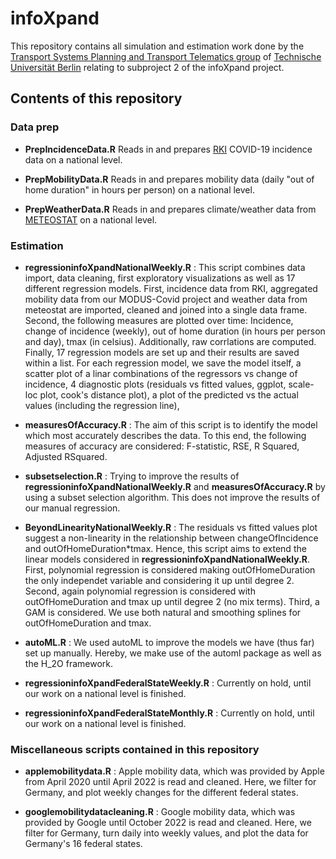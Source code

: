 # infoXpand

This repository contains all simulation and estimation work done by the [Transport Systems Planning and Transport Telematics group](https://www.tu.berlin/vsp) of [Technische Universität Berlin](https://www.tu-berlin.de) relating to subproject 2 of the infoXpand project.

## Contents of this repository


### Data prep

- **PrepIncidenceData.R**
 Reads in and prepares [RKI](https://github.com/robert-koch-institut/COVID-19_7-Tage-Inzidenz_in_Deutschland) COVID-19 incidence data on a national level.

- **PrepMobilityData.R**
Reads in and prepares mobility data (daily "out of home duration" in hours per person) on a national level.

- **PrepWeatherData.R**
Reads in and prepares climate/weather data from [METEOSTAT](https://meteostat.net/en/) on a national level.

### Estimation

- **regressioninfoXpandNationalWeekly.R** : This script combines data import, data cleaning, first exploratory visualizations as well as 17 different regression models. First, incidence data from RKI, aggregated mobility data from our MODUS-Covid project and weather data from meteostat are imported, cleaned and joined into a single data frame. Second, the following measures are plotted over time: Incidence, change of incidence (weekly), out of home duration (in hours per person and day), tmax (in celsius). Additionally, raw corrlations are computed. Finally, 17 regression models are set up and their results are saved within a list. For each regression model, we save the model itself, a scatter plot of a linar combinations of the regressors vs change of incidence, 4 diagnostic plots (residuals vs fitted values, ggplot, scale-loc plot, cook's distance plot), a plot of the predicted vs the actual values (including the regression line),

- **measuresOfAccuracy.R** : The aim of this script is to identify the model which most accurately describes the data. To this end, the following measures of accuracy are considered: F-statistic, RSE, R Squared, Adjusted RSquared.

- **subsetselection.R** : Trying to improve the results of **regressioninfoXpandNationalWeekly.R** and **measuresOfAccuracy.R** by using a subset selection algorithm. This does not improve the results of our manual regression.

- **BeyondLinearityNationalWeekly.R** : The residuals vs fitted values plot suggest a non-linearity in the relationship between changeOfIncidence and outOfHomeDuration*tmax. Hence, this script aims to extend the linear models considered in **regressioninfoXpandNationalWeekly.R**. First, polynomial regression is considered making outOfHomeDuration the only independet variable and considering it up until degree 2. Second, again polynomial regression is considered with outOfHomeDuration and tmax up until degree 2 (no mix terms). Third, a GAM is considered. We use both natural and smoothing splines for outOfHomeDuration and tmax. 

- **autoML.R** : We used autoML to improve the models we have (thus far) set up manually. Hereby, we make use of the automl package as well as the H_2O framework.

- **regressioninfoXpandFederalStateWeekly.R** : Currently on hold, until our work on a national level is finished.

- **regressioninfoXpandFederalStateMonthly.R** : Currently on hold, until our work on a national level is finished.

### Miscellaneous scripts contained in this repository

- **applemobilitydata.R** : Apple mobility data, which was provided by Apple from April 2020 until April 2022 is read and cleaned. Here, we filter for Germany, and plot weekly changes for the different federal states. 

- **googlemobilitydatacleaning.R** : Google mobility data, which was provided by Google until October 2022 is read and cleaned. Here, we filter for Germany, turn daily into weekly values, and plot the data for Germany's 16 federal states.